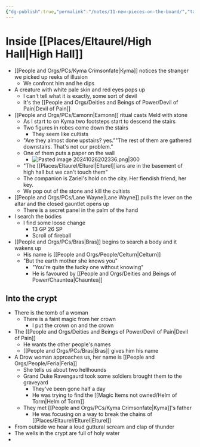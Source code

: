 ```yaml
---
{"dg-publish":true,"permalink":"/notes/11-new-pieces-on-the-board/","tags":["Session-Notes"]}
---
```



# Inside [[Places/Eltaurel/High Hall\|High Hall]]
- [[People and Orgs/PCs/Kyma Crimsonfate\|Kyma]] notices the stranger we picked up reeks of illusion 
	- We confront him and he dips 
- A creature with white pale skin and red eyes pops up
	- I can't tell what it is exactly, some sort of devil
	- It's the [[People and Orgs/Deities and Beings of Power/Devil of Pain\|Devil of Pain]]
- [[People and Orgs/PCs/Eamonn\|Eamonn]] ritual casts Meld with stone 
	- As I start to on Kyma two footsteps start to descend the stairs
	- Two figures in robes come down the stairs
		- They seem like cultists
	- "Are they almost done upstairs? yes.""The rest of them are gathered downstairs. That's not our problem."
	- One of them puts a paper on the wall
		- ![Pasted image 20241026202336.png|300](/img/user/z%20Photos/Pasted%20image%2020241026202336.png)
	- "The [[Places/Eltaurel/Elturel\|Elturel]]ians are in the basement of high hall but we can't touch them"
	- The companion is Zariel's hold on the city. Her fiendish friend, her key.
	- We pop out of the stone and kill the cultists
- [[People and Orgs/PCs/Lane Wayne\|Lane Wayne]] pulls the lever on the altar and the closed gauntlet opens up 
	- There is a secret panel in the palm of the hand
- I search the bodies
	- I find some loose change
		- 13 GP 26 SP
		- Scroll of fireball
- [[People and Orgs/PCs/Bras\|Bras]] begins to search a body and it wakens up
	- His name is [[People and Orgs/People/Celturn\|Celturn]]
	- "But the earth mother she knows you"
		- "You're quite the lucky one without knowing"
		- He is favoured by [[People and Orgs/Deities and Beings of Power/Chauntea\|Chauntea]] 
## Into the crypt
- There is the tomb of a woman
	- There is a faint magic from her crown 
		- I put the crown on and the crown 
- The [[People and Orgs/Deities and Beings of Power/Devil of Pain\|Devil of Pain]]
	- He wants the other people's names
	- [[People and Orgs/PCs/Bras\|Bras]] gives him his name
- A Drow woman approaches us, her name is [[People and Orgs/People/Feria\|Feria]]
	- She tells us about two hellhounds
	- Grand Duke Ravengaurd took some soldiers brought them to the graveyard
		- They've been gone half a day
		- He was trying to find the [[Magic Items not owned/Helm of Torm\|Helm of Torm]]
	- They met [[People and Orgs/PCs/Kyma Crimsonfate\|Kyma]]'s father
		- He was focusing on a way to break the chains of [[Places/Eltaurel/Elturel\|Elturel]]
- From outside we hear a loud guttural scream and clap of thunder
- The wells in the crypt are full of holy water
- 
